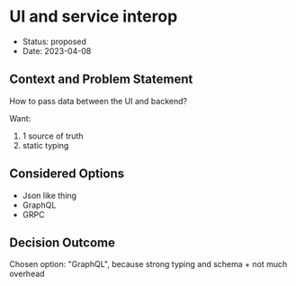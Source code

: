 # UI and service interop

* Status: proposed
* Date: 2023-04-08

## Context and Problem Statement

How to pass data between the UI and backend?

Want:
1) 1 source of truth
2) static typing

## Considered Options

* Json like thing
* GraphQL
* GRPC

## Decision Outcome

Chosen option: "GraphQL", because strong typing and schema + not much overhead
